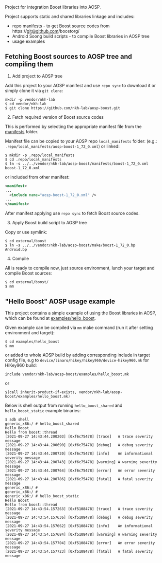 Project for integration Boost libraries into AOSP.

Project supports static and shared libraries linkage and includes:
* repo manifests - to get Boost source codes from https://git@github.com/boostorg/
* Android Soong build scripts - to compile Boost libraries in AOSP tree
* usage examples

## Fetching Boost sources to AOSP tree and compiling them
1. Add project to AOSP tree

Add this project to your AOSP manifest and use `repo sync` to download it or simply clone it via `git clone`:
```
mkdir -p vendor/nkh-lab
$ cd vendor/nkh-lab
$ git clone https://github.com/nkh-lab/aosp-boost.git
```

2. Fetch required version of Boost source codes

This is performed by selecting the appropriate manifest file from the [manifests](manifests/) folder.

Manifest file can be copied to your AOSP repo `local_manifests` folder: (e.g.: `.repo/local_manifests/aosp-boost-1_72_0.xml`) or linked:
```
$ mkdir -p .repo/local_manifests
$ cd .repo/local_manifests
$ ln -s ../../vendor/nkh-lab/aosp-boost/manifests/boost-1_72_0.xml boost-1_72_0.xml
```
or included from other manifest:
```xml
<manifest>
...
  <include name="aosp-boost-1_72_0.xml" />
...
</manifest>
```
After manifest applying use `repo sync` to fetch Boost source codes.

3. Apply Boost build script to AOSP tree 

Copy or use symlink:
```
$ cd external/boost
$ ln -s ../../vendor/nkh-lab/aosp-boost/make/boost-1_72_0.bp Android.bp
```

4. Compile

All is ready to compile now, just source environment, lunch your target and compile Boost sources:

```
$ cd external/boost/
$ mm
```

## "Hello Boost" AOSP usage example

This project contains a simple example of using the Boost libraries in AOSP, which can be found at [examples/hello_boost](examples/hello_boost).

Given example can be compiled via `mm` make command (run it after setting environment and target):

```
$ cd examples/hello_boost
$ mm
```

 or added to whole AOSP build by adding corresponding include in target config file, e.g to 
`device/linaro/hikey/hikey960/device-hikey960.mk` for HiKey960 build:
```
include vendor/nkh-lab/aosp-boost/examples/hello_boost.mk
```
or
```
$(call inherit-product-if-exists, vendor/nkh-lab/aosp-boost/examples/hello_boost.mk)
```
Below is shell output from running `hello_boost_shared` and `hello_boost_static` example binaries:
```
$ adb shell
generic_x86:/ # hello_boost_shared                                                                                                                                                                                                                                               
Hello Boost
Hello from boost::thread
[2021-09-27 14:43:44.200203] [0xf6c75478] [trace]   A trace severity message
[2021-09-27 14:43:44.200690] [0xf6c75478] [debug]   A debug severity message
[2021-09-27 14:43:44.200720] [0xf6c75478] [info]    An informational severity message
[2021-09-27 14:43:44.200743] [0xf6c75478] [warning] A warning severity message
[2021-09-27 14:43:44.200764] [0xf6c75478] [error]   An error severity message
[2021-09-27 14:43:44.200786] [0xf6c75478] [fatal]   A fatal severity message
generic_x86:/ # 
generic_x86:/ # 
generic_x86:/ # hello_boost_static                                                                                                                                                                                                                                               
Hello Boost
Hello from boost::thread
[2021-09-27 14:43:54.157263] [0xf5108478] [trace]   A trace severity message
[2021-09-27 14:43:54.157636] [0xf5108478] [debug]   A debug severity message
[2021-09-27 14:43:54.157662] [0xf5108478] [info]    An informational severity message
[2021-09-27 14:43:54.157684] [0xf5108478] [warning] A warning severity message
[2021-09-27 14:43:54.157704] [0xf5108478] [error]   An error severity message
[2021-09-27 14:43:54.157723] [0xf5108478] [fatal]   A fatal severity message
```
